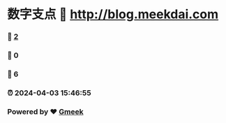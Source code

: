# 数字支点 :link: http://blog.meekdai.com 
### :page_facing_up: [2](http://blog.meekdai.com/tag.html) 
### :speech_balloon: 0 
### :hibiscus: 6 
### :alarm_clock: 2024-04-03 15:46:55 
### Powered by :heart: [Gmeek](https://github.com/Meekdai/Gmeek)
